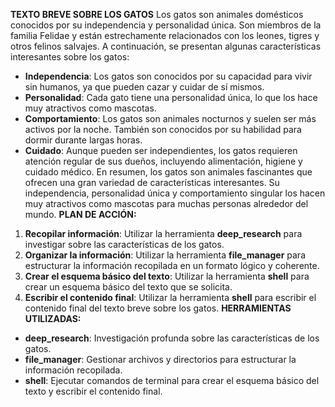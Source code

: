**TEXTO BREVE SOBRE LOS GATOS**
Los gatos son animales domésticos conocidos por su independencia y personalidad única. Son miembros de la familia Felidae y están estrechamente relacionados con los leones, tigres y otros felinos salvajes.
A continuación, se presentan algunas características interesantes sobre los gatos:
* **Independencia**: Los gatos son conocidos por su capacidad para vivir sin humanos, ya que pueden cazar y cuidar de sí mismos.
* **Personalidad**: Cada gato tiene una personalidad única, lo que los hace muy atractivos como mascotas.
* **Comportamiento**: Los gatos son animales nocturnos y suelen ser más activos por la noche. También son conocidos por su habilidad para dormir durante largas horas.
* **Cuidado**: Aunque pueden ser independientes, los gatos requieren atención regular de sus dueños, incluyendo alimentación, higiene y cuidado médico.
En resumen, los gatos son animales fascinantes que ofrecen una gran variedad de características interesantes. Su independencia, personalidad única y comportamiento singular los hacen muy atractivos como mascotas para muchas personas alrededor del mundo.
**PLAN DE ACCIÓN:**
1. **Recopilar información**: Utilizar la herramienta **deep_research** para investigar sobre las características de los gatos.
2. **Organizar la información**: Utilizar la herramienta **file_manager** para estructurar la información recopilada en un formato lógico y coherente.
3. **Crear el esquema básico del texto**: Utilizar la herramienta **shell** para crear un esquema básico del texto que se solicita.
4. **Escribir el contenido final**: Utilizar la herramienta **shell** para escribir el contenido final del texto breve sobre los gatos.
**HERRAMIENTAS UTILIZADAS:**
* **deep_research**: Investigación profunda sobre las características de los gatos.
* **file_manager**: Gestionar archivos y directorios para estructurar la información recopilada.
* **shell**: Ejecutar comandos de terminal para crear el esquema básico del texto y escribir el contenido final.